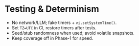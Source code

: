 # Testing & Determinism
- No network/LLM; fake timers + `vi.setSystemTime()`.
- Set `TZ=UTC` in CI, restore timers after tests.
- Seed/stub randomness when used; avoid volatile snapshots.
- Keep coverage off in Phase-1 for speed.
